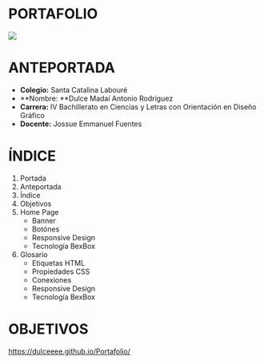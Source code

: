 # PORTAFOLIO

<img src="https://dulceeee.github.io/imagens/img/banner.png">


# ANTEPORTADA
- **Colegio:** Santa Catalina Labouré
- **Nombre: **Dulce Madaí Antonio Rodríguez
- **Carrera:** IV Bachillerato en Ciencias y Letras con Orientación en Diseño Gráfico
- **Docente:** Jossue Emmanuel Fuentes


# ÍNDICE
1.  Portada
2.  Anteportada
3. Índice
4. Objetivos
5. Home Page
	+ Banner
	+ Botónes
	+ Responsive Design
	+ Tecnología BexBox
6. Glosario
	+ Etiquetas HTML
	+ Propiedades CSS
	+ Conexiones 
	+ Responsive Design
	+ Tecnología BexBox


# OBJETIVOS


https://dulceeee.github.io/Portafolio/
